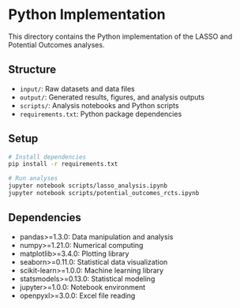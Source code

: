 # Python Implementation

This directory contains the Python implementation of the LASSO and Potential Outcomes analyses.

## Structure
- `input/`: Raw datasets and data files
- `output/`: Generated results, figures, and analysis outputs  
- `scripts/`: Analysis notebooks and Python scripts
- `requirements.txt`: Python package dependencies

## Setup
```bash
# Install dependencies
pip install -r requirements.txt

# Run analyses
jupyter notebook scripts/lasso_analysis.ipynb
jupyter notebook scripts/potential_outcomes_rcts.ipynb
```

## Dependencies
- pandas>=1.3.0: Data manipulation and analysis
- numpy>=1.21.0: Numerical computing
- matplotlib>=3.4.0: Plotting library
- seaborn>=0.11.0: Statistical data visualization
- scikit-learn>=1.0.0: Machine learning library
- statsmodels>=0.13.0: Statistical modeling
- jupyter>=1.0.0: Notebook environment
- openpyxl>=3.0.0: Excel file reading